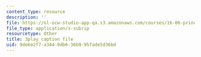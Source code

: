 ```yaml
---
content_type: resource
description: ''
file: https://ol-ocw-studio-app-qa.s3.amazonaws.com/courses/16-06-principles-of-automatic-control-fall-2012/9de6e2f7a3449db636b995fade5d36bd_sldnB9DVjUk.srt
file_type: application/x-subrip
resourcetype: Other
title: 3play caption file
uid: 9de6e2f7-a344-9db6-36b9-95fade5d36bd
---
```

